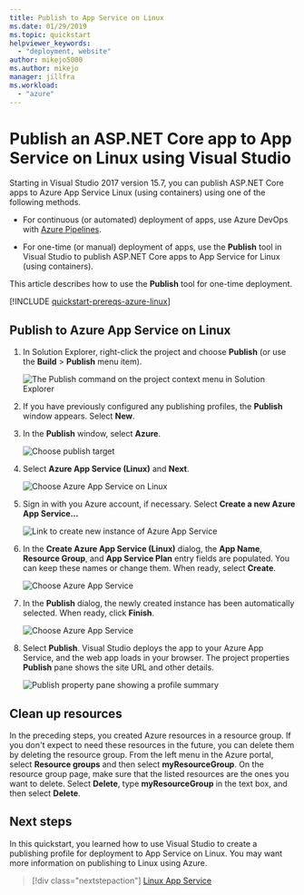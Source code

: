 ```yaml
---
title: Publish to App Service on Linux
ms.date: 01/29/2019
ms.topic: quickstart
helpviewer_keywords:
  - "deployment, website"
author: mikejo5000
ms.author: mikejo
manager: jillfra
ms.workload:
  - "azure"
---
```

# Publish an ASP.NET Core app to App Service on Linux using Visual Studio

Starting in Visual Studio 2017 version 15.7, you can publish ASP.NET Core apps to Azure App Service Linux (using containers) using one of the following methods.

* For continuous (or automated) deployment of apps, use Azure DevOps with [Azure Pipelines](https://docs.microsoft.com/azure/devops/pipelines/get-started-yaml?view=azdevops).

* For one-time (or manual) deployment of apps, use the **Publish** tool in Visual Studio to publish ASP.NET Core apps to App Service for Linux (using containers).

This article describes how to use the **Publish** tool for one-time deployment.

[!INCLUDE [quickstart-prereqs-azure-linux](includes/quickstart-prereqs-azure-linux.md)]

## Publish to Azure App Service on Linux

1. In Solution Explorer, right-click the project and choose **Publish** (or use the **Build** > **Publish** menu item).

    ![The Publish command on the project context menu in Solution Explorer](../deployment/media/quickstart-publish.png "Choose Publish")

1. If you have previously configured any publishing profiles, the **Publish** window appears. Select **New**.

1. In the **Publish** window, select **Azure**.

    ![Choose publish target](../deployment/media/quickstart-publish-azure-new.png)

1. Select **Azure App Service (Linux)** and **Next**.

    ![Choose Azure App Service on Linux](../deployment/media/quickstart-publish-linux-select-azure-service.png)

1. Sign in with you Azure account, if necessary. Select **Create a new Azure App Service...**

    ![Link to create new instance of Azure App Service](../deployment/media/quickstart-publish-linux-create-new-link.png)

1. In the **Create Azure App Service (Linux)** dialog, the **App Name**, **Resource Group**, and **App Service Plan** entry fields are populated. You can keep these names or change them. When ready, select **Create**.

    ![Choose Azure App Service](../deployment/media/quickstart-publish-linux-create-new-dialog.png)

1. In the **Publish** dialog, the newly created instance has been automatically selected. When ready, click **Finish**.

    ![Choose Azure App Service](../deployment/media/quickstart-publish-linux-select-instance.png)

1. Select **Publish**. Visual Studio deploys the app to your Azure App Service, and the web app loads in your browser. The project properties **Publish** pane shows the site URL and other details.

    ![Publish property pane showing a profile summary](../deployment/media/quickstart-publish-linux-summary-page.png)

## Clean up resources

In the preceding steps, you created Azure resources in a resource group. If you don't expect to need these resources in the future, you can delete them by deleting the resource group.
From the left menu in the Azure portal, select **Resource groups** and then select **myResourceGroup**.
On the resource group page, make sure that the listed resources are the ones you want to delete.
Select **Delete**, type **myResourceGroup** in the text box, and then select **Delete**.

## Next steps

In this quickstart, you learned how to use Visual Studio to create a publishing profile for deployment to App Service on Linux. You may want more information on publishing to Linux using Azure.

> [!div class="nextstepaction"]
> [Linux App Service](/azure/app-service/containers/app-service-linux-intro)
